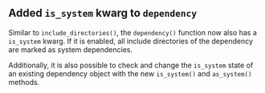 ## Added `is_system` kwarg to `dependency`

Similar to `include_directories()`, the `dependency()` function now
also has a `is_system` kwarg. If it is enabled, all include directories
of the dependency are marked as system dependencies.

Additionally, it is also possible to check and change the `is_system`
state of an existing dependency object with the new `is_system()` and
`as_system()` methods.
